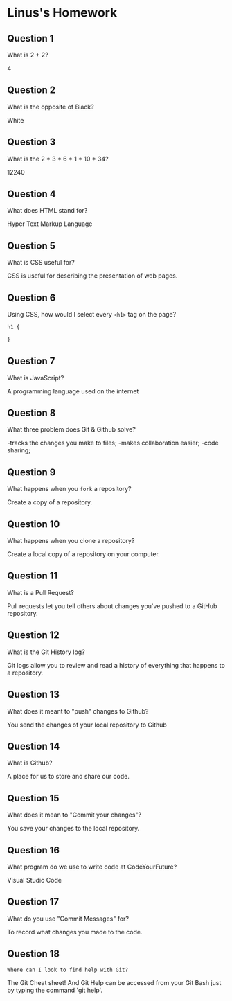 # Linus's Homework

## Question 1

What is 2 + 2?

4

## Question 2

What is the opposite of Black?

White

## Question 3

What is the  2 * 3 * 6 * 1 * 10 * 34?

12240

## Question 4 

What does HTML stand for?

Hyper Text Markup Language

## Question 5

What is CSS useful for?

CSS is useful for describing the presentation of web pages.

## Question 6

Using CSS, how would I select every `<h1>` tag on the page?

```css
h1 {

}
```

## Question 7

What is JavaScript?

A programming language used on the internet

## Question 8

What three problem does Git & Github solve?

-tracks the changes you make to files;
-makes collaboration easier;
-code sharing;

## Question 9

What happens when you `fork` a repository?

Create a copy of a repository.
## Question 10 

What happens when you clone a repository?

Create a local copy of a repository on your computer.

## Question 11

What is a Pull Request?

Pull requests let you tell others about changes you've pushed to a GitHub repository.

## Question 12

What is the Git History log?

Git logs allow you to review and read a history of everything that happens to a repository.

## Question 13

What does it meant to "push" changes to Github?

You send the changes of your local repository to Github

## Question 14

What is Github?

A place for us to store and share our code.

## Question 15

What does it mean to "Commit your changes"?

You save your changes to the local repository.

## Question 16

What program do we use to write code at CodeYourFuture?

Visual Studio Code

## Question 17

What do you use "Commit Messages" for?

To record what changes you made to the code.
## Question 18

`Where can I look to find help with Git?`

The Git Cheat sheet!
And Git Help can be accessed from your Git Bash just by typing the command 'git help'.
